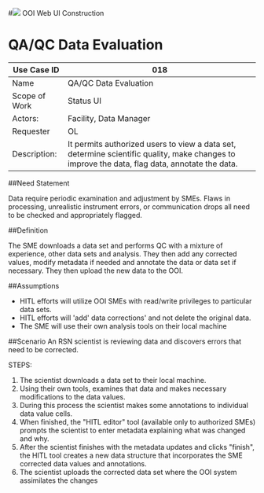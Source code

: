 #![](http://www.rpsgroup.com/images/2012-specific/RPSlogo.aspx) OOI Web UI Construction 
# QA/QC Data Evaluation

| Use Case ID | 018 |
| --- | --- |
| Name | QA/QC Data Evaluation                 |
| Scope of Work | Status UI |
| Actors: | Facility, Data Manager |
| Requester | OL |
| Description: | It permits authorized users to view a data set, determine scientific quality, make changes to improve the data, flag data, annotate the data. |


##Need Statement

Data require periodic examination and adjustment by SMEs. Flaws in processing, unrealistic instrument errors, or communication drops all need to be checked and appropriately flagged.

##Definition

The SME downloads a data set and performs QC with a mixture of experience, other data sets and analysis. They then add any corrected values, modify metadata if needed and annotate the data or data set if necessary. They then upload the new data to the OOI.

##Assumptions 

- HITL efforts will utilize OOI SMEs with read/write privileges to particular data sets.
- HITL efforts will 'add' data corrections' and not delete the original data.
- The SME will use their own analysis tools on their local machine


##Scenario
An RSN scientist is reviewing data and discovers errors that need to be corrected.

STEPS:

1. The scientist downloads a data set to their local machine.
2. Using their own tools, examines that data and makes necessary modifications to the data values.
3. During this process the scientist makes some annotations to individual data value cells.
4. When finished, the "HITL editor" tool (available only to authorized SMEs) prompts the scientist to enter metadata explaining what was changed and why.
5. After the scientist finishes with the metadata updates and clicks "finish", the HITL tool creates a new data structure that incorporates the SME corrected data values and annotations.
6. The scientist uploads the corrected data set where the OOI system assimilates the changes
